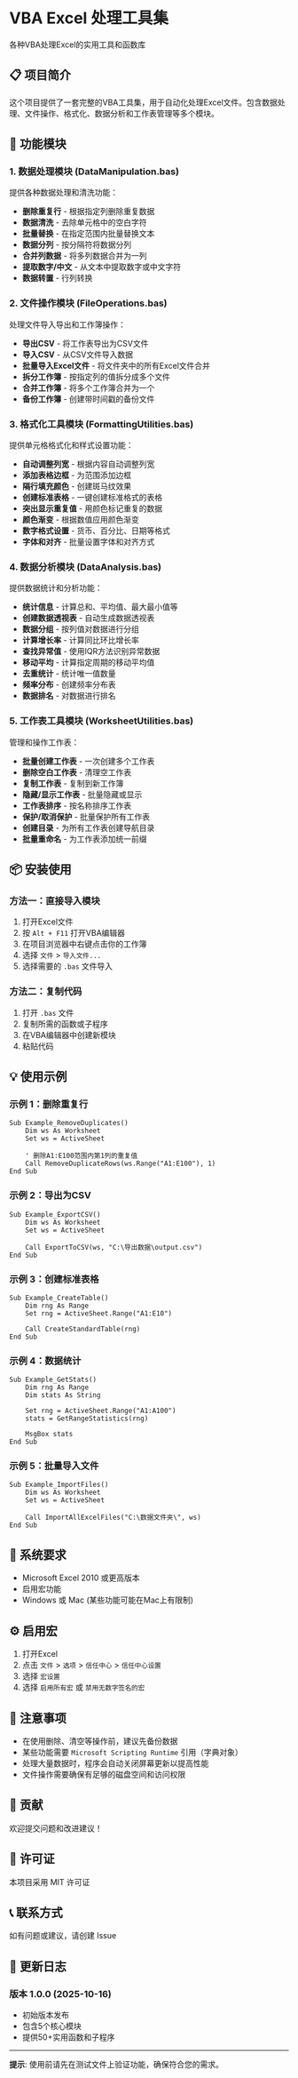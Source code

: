 # VBA Excel 处理工具集
各种VBA处理Excel的实用工具和函数库

## 📋 项目简介

这个项目提供了一套完整的VBA工具集，用于自动化处理Excel文件。包含数据处理、文件操作、格式化、数据分析和工作表管理等多个模块。

## 🚀 功能模块

### 1. 数据处理模块 (DataManipulation.bas)
提供各种数据处理和清洗功能：
- **删除重复行** - 根据指定列删除重复数据
- **数据清洗** - 去除单元格中的空白字符
- **批量替换** - 在指定范围内批量替换文本
- **数据分列** - 按分隔符将数据分列
- **合并列数据** - 将多列数据合并为一列
- **提取数字/中文** - 从文本中提取数字或中文字符
- **数据转置** - 行列转换

### 2. 文件操作模块 (FileOperations.bas)
处理文件导入导出和工作簿操作：
- **导出CSV** - 将工作表导出为CSV文件
- **导入CSV** - 从CSV文件导入数据
- **批量导入Excel文件** - 将文件夹中的所有Excel文件合并
- **拆分工作簿** - 按指定列的值拆分成多个文件
- **合并工作簿** - 将多个工作簿合并为一个
- **备份工作簿** - 创建带时间戳的备份文件

### 3. 格式化工具模块 (FormattingUtilities.bas)
提供单元格格式化和样式设置功能：
- **自动调整列宽** - 根据内容自动调整列宽
- **添加表格边框** - 为范围添加边框
- **隔行填充颜色** - 创建斑马纹效果
- **创建标准表格** - 一键创建标准格式的表格
- **突出显示重复值** - 用颜色标记重复的数据
- **颜色渐变** - 根据数值应用颜色渐变
- **数字格式设置** - 货币、百分比、日期等格式
- **字体和对齐** - 批量设置字体和对齐方式

### 4. 数据分析模块 (DataAnalysis.bas)
提供数据统计和分析功能：
- **统计信息** - 计算总和、平均值、最大最小值等
- **创建数据透视表** - 自动生成数据透视表
- **数据分组** - 按列值对数据进行分组
- **计算增长率** - 计算同比环比增长率
- **查找异常值** - 使用IQR方法识别异常数据
- **移动平均** - 计算指定周期的移动平均值
- **去重统计** - 统计唯一值数量
- **频率分布** - 创建频率分布表
- **数据排名** - 对数据进行排名

### 5. 工作表工具模块 (WorksheetUtilities.bas)
管理和操作工作表：
- **批量创建工作表** - 一次创建多个工作表
- **删除空白工作表** - 清理空工作表
- **复制工作表** - 复制到新工作簿
- **隐藏/显示工作表** - 批量隐藏或显示
- **工作表排序** - 按名称排序工作表
- **保护/取消保护** - 批量保护所有工作表
- **创建目录** - 为所有工作表创建导航目录
- **批量重命名** - 为工作表添加统一前缀

## 📦 安装使用

### 方法一：直接导入模块
1. 打开Excel文件
2. 按 `Alt + F11` 打开VBA编辑器
3. 在项目浏览器中右键点击你的工作簿
4. 选择 `文件` > `导入文件...`
5. 选择需要的 `.bas` 文件导入

### 方法二：复制代码
1. 打开 `.bas` 文件
2. 复制所需的函数或子程序
3. 在VBA编辑器中创建新模块
4. 粘贴代码

## 💡 使用示例

### 示例 1：删除重复行
```vba
Sub Example_RemoveDuplicates()
    Dim ws As Worksheet
    Set ws = ActiveSheet
    
    ' 删除A1:E100范围内第1列的重复值
    Call RemoveDuplicateRows(ws.Range("A1:E100"), 1)
End Sub
```

### 示例 2：导出为CSV
```vba
Sub Example_ExportCSV()
    Dim ws As Worksheet
    Set ws = ActiveSheet
    
    Call ExportToCSV(ws, "C:\导出数据\output.csv")
End Sub
```

### 示例 3：创建标准表格
```vba
Sub Example_CreateTable()
    Dim rng As Range
    Set rng = ActiveSheet.Range("A1:E10")
    
    Call CreateStandardTable(rng)
End Sub
```

### 示例 4：数据统计
```vba
Sub Example_GetStats()
    Dim rng As Range
    Dim stats As String
    
    Set rng = ActiveSheet.Range("A1:A100")
    stats = GetRangeStatistics(rng)
    
    MsgBox stats
End Sub
```

### 示例 5：批量导入文件
```vba
Sub Example_ImportFiles()
    Dim ws As Worksheet
    Set ws = ActiveSheet
    
    Call ImportAllExcelFiles("C:\数据文件夹\", ws)
End Sub
```

## 🔧 系统要求

- Microsoft Excel 2010 或更高版本
- 启用宏功能
- Windows 或 Mac (某些功能可能在Mac上有限制)

## ⚙️ 启用宏

1. 打开Excel
2. 点击 `文件` > `选项` > `信任中心` > `信任中心设置`
3. 选择 `宏设置`
4. 选择 `启用所有宏` 或 `禁用无数字签名的宏`

## 📝 注意事项

- 在使用删除、清空等操作前，建议先备份数据
- 某些功能需要 `Microsoft Scripting Runtime` 引用（字典对象）
- 处理大量数据时，程序会自动关闭屏幕更新以提高性能
- 文件操作需要确保有足够的磁盘空间和访问权限

## 🤝 贡献

欢迎提交问题和改进建议！

## 📄 许可证

本项目采用 MIT 许可证

## 📞 联系方式

如有问题或建议，请创建 Issue

## 🔄 更新日志

### 版本 1.0.0 (2025-10-16)
- 初始版本发布
- 包含5个核心模块
- 提供50+实用函数和子程序

---

**提示**: 使用前请先在测试文件上验证功能，确保符合您的需求。
